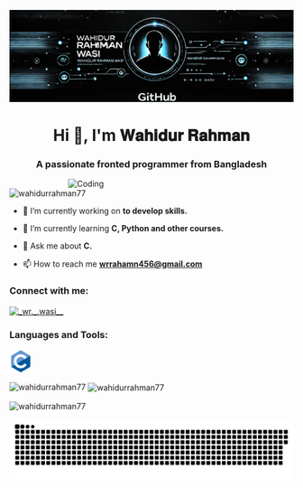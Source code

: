 ![logo](https://github.com/WahidurRahman77/WahidurRahman77/blob/main/24%20184751.png)
<h1 align="center">Hi 👋, I'm 𝐖𝐚𝐡𝐢𝐝𝐮𝐫 𝐑𝐚𝐡𝐦𝐚𝐧</h1>
<h3 align="center">A passionate fronted programmer from Bangladesh</h3>
<img align="right" alt="Coding" width="400" src="https://user-images.githubusercontent.com/74038190/212746035-d5c61762-973c-44c0-aec7-887f3b7690e3.gif">

<p align="left"> <img src="https://komarev.com/ghpvc/?username=wahidurrahman77&label=Profile%20views&color=0e75b6&style=flat" alt="wahidurrahman77" /> </p>

- 🔭 I’m currently working on **to develop skills.**

- 🌱 I’m currently learning **C, Python and other courses.**

- 💬 Ask me about **C.**

- 📫 How to reach me **wrrahamn456@gmail.com**

<h3 align="left">Connect with me:</h3>
<p align="left">
<a href="https://instagram.com/_wr._.wasi__" target="blank"><img align="center" src="https://raw.githubusercontent.com/rahuldkjain/github-profile-readme-generator/master/src/images/icons/Social/instagram.svg" alt="_wr._.wasi__" height="30" width="40" /></a>
</p>

<h3 align="left">Languages and Tools:</h3>
<p align="left"> <a href="https://www.cprogramming.com/" target="_blank" rel="noreferrer"> <img src="https://raw.githubusercontent.com/devicons/devicon/master/icons/c/c-original.svg" alt="c" width="40" height="40"/> </a> </p>

<p><img align="left" src="https://github-readme-stats.vercel.app/api/top-langs?username=wahidurrahman77&show_icons=true&locale=en&layout=compact" alt="wahidurrahman77" /></p>

<p>&nbsp;<img align="center" src="https://github-readme-stats.vercel.app/api?username=wahidurrahman77&show_icons=true&locale=en" alt="wahidurrahman77" /></p>

<p><img align="center" src="https://github-readme-streak-stats.herokuapp.com/?user=wahidurrahman77&" alt="wahidurrahman77" /></p>

<p align="center"> <img src="https://raw.githubusercontent.com/rudra-404/rudra-404/56886ddb94e7fc64cef62e3713c7eb0e2d25ef31/assets/snake.svg" /> </p>

